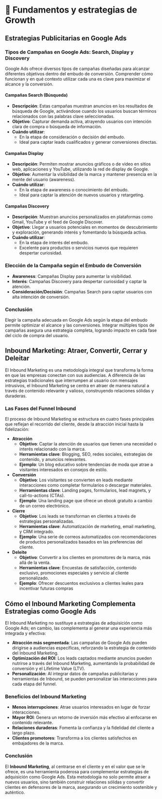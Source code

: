 # 🌾​ Fundamentos y estrategias de Growth
## Estrategias Publicitarias en Google Ads
### Tipos de Campañas en Google Ads: Search, Display y Discovery
Google Ads ofrece diversos tipos de campañas diseñadas para alcanzar diferentes objetivos dentro del embudo de conversión. Comprender cómo funcionan y en qué contexto utilizar cada una es clave para maximizar el alcance y la conversión.

#### Campañas Search (Búsqueda)
- **Descripción**: Estas campañas muestran anuncios en los resultados de búsqueda de Google, activándose cuando los usuarios buscan términos relacionados con las palabras clave seleccionadas.
- **Objetivo**: Capturar demanda activa, atrayendo usuarios con intención clara de compra o búsqueda de información.
- **Cuándo utilizar**:
    - En la etapa de consideración o decisión del embudo.
    - Ideal para captar leads cualificados y generar conversiones directas.

#### Campañas Display
- **Descripción**: Permiten mostrar anuncios gráficos o de video en sitios web, aplicaciones y YouTube, utilizando la red de display de Google.
- **Objetivo**: Aumentar la visibilidad de la marca y mantener presencia en la mente del usuario (awareness).
- **Cuándo utilizar**:
    - En la etapa de awareness o conocimiento del embudo.
    - Ideal para captar la atención de nuevos usuarios y retargeting.

#### Campañas Discovery
- **Descripción**: Muestran anuncios personalizados en plataformas como Gmail, YouTube y el feed de Google Discover.
- **Objetivo**: Llegar a usuarios potenciales en momentos de descubrimiento y exploración, generando interés y fomentando la búsqueda activa.
- **Cuándo utilizar**:
    - En la etapa de interés del embudo.
    - Excelente para productos o servicios nuevos que requieren despertar curiosidad.

### Elección de la Campaña según el Embudo de Conversión
- **Awareness**: Campañas Display para aumentar la visibilidad.
- **Interés**: Campañas Discovery para despertar curiosidad y captar la atención.
- **Consideración/Decisión**: Campañas Search para captar usuarios con alta intención de conversión.

### Conclusión
Elegir la campaña adecuada en Google Ads según la etapa del embudo permite optimizar el alcance y las conversiones. Integrar múltiples tipos de campañas asegura una estrategia completa, logrando impacto en cada fase del ciclo de compra del usuario.

## Inbound Marketing: Atraer, Convertir, Cerrar y Deleitar
El Inbound Marketing es una metodología integral que transforma la forma en que las empresas conectan con sus audiencias. A diferencia de las estrategias tradicionales que interrumpen al usuario con mensajes intrusivos, el Inbound Marketing se centra en atraer de manera natural a través de contenido relevante y valioso, construyendo relaciones sólidas y duraderas.

### Las Fases del Funnel Inbound
El proceso de Inbound Marketing se estructura en cuatro fases principales que reflejan el recorrido del cliente, desde la atracción inicial hasta la fidelización:
- **Atracción**
    - **Objetivo**: Captar la atención de usuarios que tienen una necesidad o interés relacionado con la marca.
    - **Herramientas clave**: Blogging, SEO, redes sociales, estrategias de contenido, y anuncios relevantes.
    - **Ejemplo**: Un blog educativo sobre tendencias de moda que atrae a visitantes interesados en consejos de estilo.
- **Conversión**
    - **Objetivo**: Los visitantes se convierten en leads mediante interacciones como completar formularios o descargar materiales.
    - **Herramientas clave**: Landing pages, formularios, lead magnets, y call-to-actions (CTAs).
    - **Ejemplo**: Una landing page que ofrece un ebook gratuito a cambio de un correo electrónico.
- **Cierre**
    - **Objetivo**: Los leads se transforman en clientes a través de estrategias personalizadas.
    - **Herramientas clave**: Automatización de marketing, email marketing, y CRM integrado.
    - **Ejemplo**: Una serie de correos automatizados con recomendaciones de productos personalizados basados en las preferencias del cliente.
- **Deleite**
    - **Objetivo**: Convertir a los clientes en promotores de la marca, más allá de la venta.
    - **Herramientas clave**: Encuestas de satisfacción, contenido exclusivo, promociones especiales y servicio al cliente personalizado.
    - **Ejemplo**: Ofrecer descuentos exclusivos a clientes leales para incentivar futuras compras

## Cómo el Inbound Marketing Complementa Estrategias como Google Ads
El Inbound Marketing no sustituye a estrategias de adquisición como Google Ads; en cambio, las complementa al generar una experiencia más integrada y efectiva:
- **Atracción más segmentada**: Las campañas de Google Ads pueden dirigirse a audiencias específicas, reforzando la estrategia de contenido del Inbound Marketing.
- **Optimización del ROI**: Los leads captados mediante anuncios pueden nutrirse a través del Inbound Marketing, aumentando la probabilidad de conversión y el Lifetime Value (LTV).
- **Personalización**: Al integrar datos de campañas publicitarias y herramientas de Inbound, se pueden personalizar las interacciones para cada etapa del funnel.

### Beneficios del Inbound Marketing
- **Menos interrupciones**: Atrae usuarios interesados en lugar de forzar interacciones.
- **Mayor ROI**: Genera un retorno de inversión más efectivo al enfocarse en contenido relevante.
- **Relaciones duraderas**: Fomenta la confianza y la fidelidad del cliente a largo plazo.
- **Clientes promotores**: Transforma a los clientes satisfechos en embajadores de la marca.

### Conclusión
El **Inbound Marketing**, al centrarse en el cliente y en el valor que se le ofrece, es una herramienta poderosa para complementar estrategias de adquisición como Google Ads. Esta metodología no solo permite atraer a nuevos usuarios, sino también construir relaciones sólidas y convertir clientes en defensores de la marca, asegurando un crecimiento sostenible y auténtico.